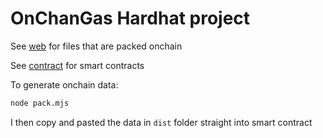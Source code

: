 # OnChanGas Hardhat project

See [web](./web) for files that are packed onchain

See [contract](./contracts) for smart contracts

To generate onchain data:

```bash
node pack.mjs
```

I then copy and pasted the data in `dist` folder straight into smart contract
